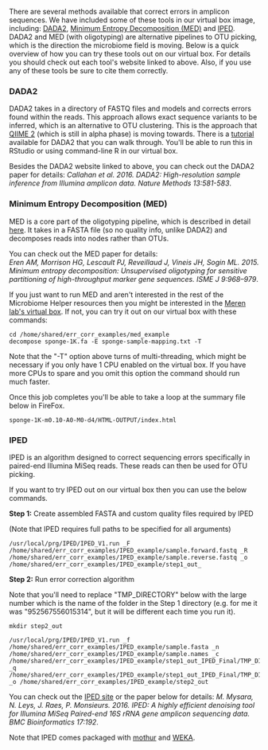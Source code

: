 There are several methods available that correct errors in amplicon sequences. We have included some of these tools in our virtual box image, including: [DADA2](http://benjjneb.github.io/dada2/index.html), [Minimum Entropy Decomposition (MED)](http://merenlab.org/2014/11/04/med/) and [IPED](http://science.sckcen.be/en/Institutes/EHS/MCB/MIC/Bioinformatics/IPED). DADA2 and MED (with oligotyping) are alternative pipelines to OTU picking, which is the direction the microbiome field is moving. Below is a quick overview of how you can try these tools out on our virtual box. For details you should check out each tool's website linked to above. Also, if you use any of these tools be sure to cite them correctly.

### DADA2 
DADA2 takes in a directory of FASTQ files and models and corrects errors found within the reads. This approach allows exact sequence variants to be inferred, which is an alternative to OTU clustering. This is the approach that [QIIME 2](https://qiime2.org/) (which is still in alpha phase) is moving towards. There is a [tutorial](http://benjjneb.github.io/dada2/tutorial.html) available for DADA2 that you can walk through. You'll be able to run this in RStudio or using command-line R in our virtual box. 
  
Besides the DADA2 website linked to above, you can check out the DADA2 paper for details:
_Callahan et al. 2016. DADA2: High-resolution sample inference from Illumina amplicon data. Nature Methods 13:581-583_.

### Minimum Entropy Decomposition (MED)
MED is a core part of the oligotyping pipeline, which is described in detail [here](http://merenlab.org/software/oligotyping/). It takes in a FASTA file (so no quality info, unlike DADA2) and decomposes reads into nodes rather than OTUs. 
  
You can check out the MED paper for details:  
_Eren AM, Morrison HG, Lescault PJ, Reveillaud J, Vineis JH, Sogin ML. 2015. Minimum entropy decomposition: Unsupervised oligotyping for sensitive partitioning of high-throughput marker gene sequences. ISME J 9:968–979_.
  
If you just want to run MED and aren't interested in the rest of the Microbiome Helper resources then you might be interested in the [Meren lab's virtual box](http://merenlab.org/2014/09/02/virtualbox/). If not, you can try it out on our virtual box with these commands:

    cd /home/shared/err_corr_examples/med_example
    decompose sponge-1K.fa -E sponge-sample-mapping.txt -T

Note that the "-T" option above turns of multi-threading, which might be necessary if you only have 1 CPU enabled on the virtual box. If you have more CPUs to spare and you omit this option the command should run much faster. 
  
Once this job completes you'll be able to take a loop at the summary file below in FireFox.  
  
    sponge-1K-m0.10-A0-M0-d4/HTML-OUTPUT/index.html


### IPED
IPED is an algorithm designed to correct sequencing errors specifically in paired-end Illumina MiSeq reads. These reads can then be used for OTU picking. 
  
If you want to try IPED out on our virtual box then you can use the below commands.
  
**Step 1:** Create assembled FASTA and custom quality files required by IPED
  
(Note that IPED requires full paths to be specified for all arguments)
   
    /usr/local/prg/IPED/IPED_V1.run _F /home/shared/err_corr_examples/IPED_example/sample.forward.fastq _R /home/shared/err_corr_examples/IPED_example/sample.reverse.fastq _o /home/shared/err_corr_examples/IPED_example/step1_out_
  
**Step 2:** Run error correction algorithm
    
Note that you'll need to replace "TMP_DIRECTORY" below with the large number which is the name of the folder in the Step 1 directory (e.g. for me it was "952567556015314", but it will be different each time you run it).
  
    mkdir step2_out
  
    /usr/local/prg/IPED/IPED_V1.run _f /home/shared/err_corr_examples/IPED_example/sample.fasta _n /home/shared/err_corr_examples/IPED_example/sample.names _c /home/shared/err_corr_examples/IPED_example/step1_out_IPED_Final/TMP_DIRECTORY/sample.forward.trim.contigs.fasta _q /home/shared/err_corr_examples/IPED_example/step1_out_IPED_Final/TMP_DIRECTORY/sample.forward.contigs.qual _o /home/shared/err_corr_examples/IPED_example/step2_out
   
You can check out the [IPED site](http://science.sckcen.be/en/Institutes/EHS/MCB/MIC/Bioinformatics/IPED) or the paper below for details:
_M. Mysara, N. Leys, J. Raes, P. Monsieurs. 2016. IPED: A highly efficient denoising tool for Illumina MiSeq Paired-end 16S rRNA gene amplicon sequencing data. BMC Bioinformatics 17:192_.
  
Note that IPED comes packaged with [mothur](https://www.mothur.org/) and [WEKA](http://www.cs.waikato.ac.nz/ml/weka/).
